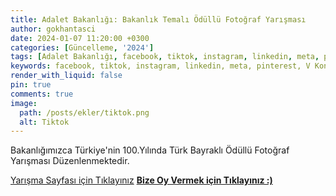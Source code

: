 ```yaml
---
title: Adalet Bakanlığı: Bakanlık Temalı Ödüllü Fotoğraf Yarışması
author: gokhantasci
date: 2024-01-07 11:20:00 +0300
categories: [Güncelleme, '2024']
tags: [Adalet Bakanlığı, facebook, tiktok, instagram, linkedin, meta, pinterest, V Kontakte]
keywords: facebook, tiktok, instagram, linkedin, meta, pinterest, V Kontakte
render_with_liquid: false
pin: true
comments: true
image:
  path: /posts/ekler/tiktok.png
  alt: Tiktok
---
```


Bakanlığımızca Türkiye'nin 100.Yılında Türk Bayraklı Ödüllü Fotoğraf Yarışması Düzenlenmektedir.

[Yarışma Sayfası için Tıklayınız](https://yarisma.adalet.gov.tr/)
[**Bize Oy Vermek için Tıklayınız :)**](https://yarisma.adalet.gov.tr/?Gp=b1e68ec6-9d79-4c2f-ad47-b2d03fff1a10&type=custom_url&app_absent=0)
